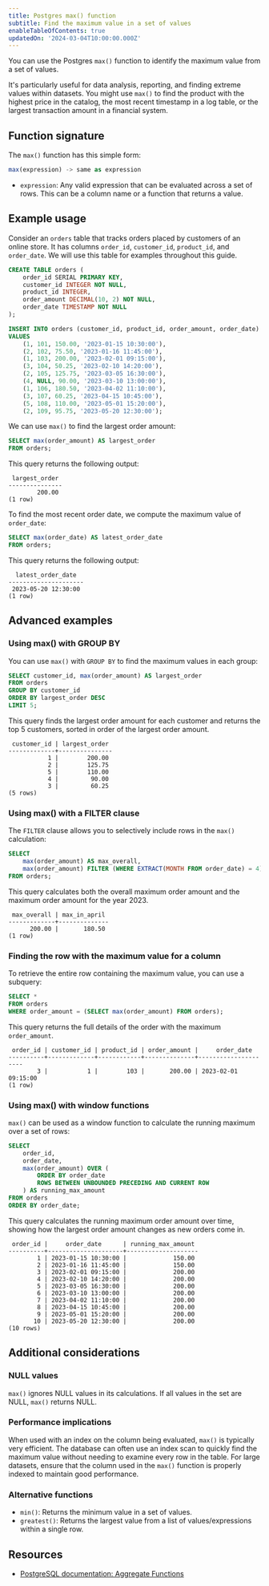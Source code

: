 ```yaml
---
title: Postgres max() function
subtitle: Find the maximum value in a set of values
enableTableOfContents: true
updatedOn: '2024-03-04T10:00:00.000Z'
---
```


You can use the Postgres `max()` function to identify the maximum value from a set of values.

It's particularly useful for data analysis, reporting, and finding extreme values within datasets. You might use `max()` to find the product with the highest price in the catalog, the most recent timestamp in a log table, or the largest transaction amount in a financial system.

<CTA />

## Function signature

The `max()` function has this simple form:

```sql
max(expression) -> same as expression
```

- `expression`: Any valid expression that can be evaluated across a set of rows. This can be a column name or a function that returns a value.

## Example usage

Consider an `orders` table that tracks orders placed by customers of an online store. It has columns `order_id`, `customer_id`, `product_id`, and `order_date`. We will use this table for examples throughout this guide.

```sql
CREATE TABLE orders (
    order_id SERIAL PRIMARY KEY,
    customer_id INTEGER NOT NULL,
    product_id INTEGER,
    order_amount DECIMAL(10, 2) NOT NULL,
    order_date TIMESTAMP NOT NULL
);

INSERT INTO orders (customer_id, product_id, order_amount, order_date)
VALUES
    (1, 101, 150.00, '2023-01-15 10:30:00'),
    (2, 102, 75.50, '2023-01-16 11:45:00'),
    (1, 103, 200.00, '2023-02-01 09:15:00'),
    (3, 104, 50.25, '2023-02-10 14:20:00'),
    (2, 105, 125.75, '2023-03-05 16:30:00'),
    (4, NULL, 90.00, '2023-03-10 13:00:00'),
    (1, 106, 180.50, '2023-04-02 11:10:00'),
    (3, 107, 60.25, '2023-04-15 10:45:00'),
    (5, 108, 110.00, '2023-05-01 15:20:00'),
    (2, 109, 95.75, '2023-05-20 12:30:00');
```

We can use `max()` to find the largest order amount:

```sql
SELECT max(order_amount) AS largest_order
FROM orders;
```

This query returns the following output:

```text
 largest_order
---------------
        200.00
(1 row)
```

To find the most recent order date, we compute the maximum value of `order_date`:

```sql
SELECT max(order_date) AS latest_order_date
FROM orders;
```

This query returns the following output:

```text
  latest_order_date
---------------------
 2023-05-20 12:30:00
(1 row)
```

## Advanced examples

### Using max() with GROUP BY

You can use `max()` with `GROUP BY` to find the maximum values in each group:

```sql
SELECT customer_id, max(order_amount) AS largest_order
FROM orders
GROUP BY customer_id
ORDER BY largest_order DESC
LIMIT 5;
```

This query finds the largest order amount for each customer and returns the top 5 customers, sorted in order of the largest order amount.

```text
 customer_id | largest_order
-------------+---------------
           1 |        200.00
           2 |        125.75
           5 |        110.00
           4 |         90.00
           3 |         60.25
(5 rows)
```

### Using max() with a FILTER clause

The `FILTER` clause allows you to selectively include rows in the `max()` calculation:

```sql
SELECT
    max(order_amount) AS max_overall,
    max(order_amount) FILTER (WHERE EXTRACT(MONTH FROM order_date) = 4) AS max_in_april
FROM orders;
```

This query calculates both the overall maximum order amount and the maximum order amount for the year 2023.

```text
 max_overall | max_in_april
-------------+--------------
      200.00 |       180.50
(1 row)
```

### Finding the row with the maximum value for a column

To retrieve the entire row containing the maximum value, you can use a subquery:

```sql
SELECT *
FROM orders
WHERE order_amount = (SELECT max(order_amount) FROM orders);
```

This query returns the full details of the order with the maximum `order_amount`.

```text
 order_id | customer_id | product_id | order_amount |     order_date
----------+-------------+------------+--------------+---------------------
        3 |           1 |        103 |       200.00 | 2023-02-01 09:15:00
(1 row)
```

### Using max() with window functions

`max()` can be used as a window function to calculate the running maximum over a set of rows:

```sql
SELECT
    order_id,
    order_date,
    max(order_amount) OVER (
        ORDER BY order_date
        ROWS BETWEEN UNBOUNDED PRECEDING AND CURRENT ROW
    ) AS running_max_amount
FROM orders
ORDER BY order_date;
```

This query calculates the running maximum order amount over time, showing how the largest order amount changes as new orders come in.

```text
 order_id |     order_date      | running_max_amount
----------+---------------------+--------------------
        1 | 2023-01-15 10:30:00 |             150.00
        2 | 2023-01-16 11:45:00 |             150.00
        3 | 2023-02-01 09:15:00 |             200.00
        4 | 2023-02-10 14:20:00 |             200.00
        5 | 2023-03-05 16:30:00 |             200.00
        6 | 2023-03-10 13:00:00 |             200.00
        7 | 2023-04-02 11:10:00 |             200.00
        8 | 2023-04-15 10:45:00 |             200.00
        9 | 2023-05-01 15:20:00 |             200.00
       10 | 2023-05-20 12:30:00 |             200.00
(10 rows)
```

## Additional considerations

### NULL values

`max()` ignores NULL values in its calculations. If all values in the set are NULL, `max()` returns NULL.

### Performance implications

When used with an index on the column being evaluated, `max()` is typically very efficient. The database can often use an index scan to quickly find the maximum value without needing to examine every row in the table. For large datasets, ensure that the column used in the `max()` function is properly indexed to maintain good performance.

### Alternative functions

- `min()`: Returns the minimum value in a set of values.
- `greatest()`: Returns the largest value from a list of values/expressions within a single row.

## Resources

- [PostgreSQL documentation: Aggregate Functions](https://www.postgresql.org/docs/current/functions-aggregate.html)
